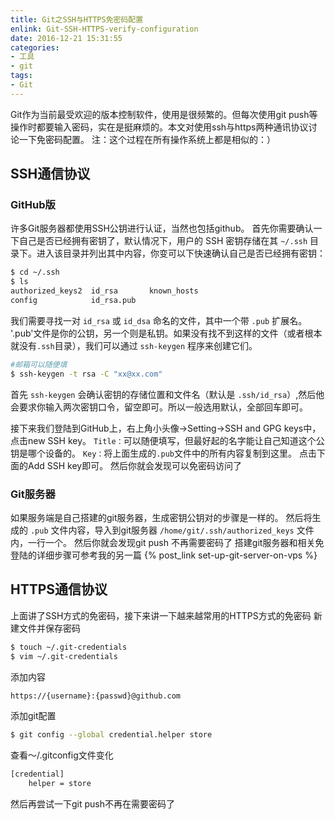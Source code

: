 ```yaml
---
title: Git之SSH与HTTPS免密码配置
enlink: Git-SSH-HTTPS-verify-configuration
date: 2016-12-21 15:31:55
categories:
- 工具
- git
tags:
- Git
---
```

Git作为当前最受欢迎的版本控制软件，使用是很频繁的。但每次使用git push等操作时都要输入密码，实在是挺麻烦的。本文对使用ssh与https两种通讯协议讨论一下免密码配置。
注：这个过程在所有操作系统上都是相似的：）
<!--more -->
## SSH通信协议
### GitHub版
许多Git服务器都使用SSH公钥进行认证，当然也包括github。
首先你需要确认一下自己是否已经拥有密钥了，默认情况下，用户的 SSH 密钥存储在其 `~/.ssh` 目录下。进入该目录并列出其中内容，你变可以下快速确认自己是否已经拥有密钥：
```bash
$ cd ~/.ssh
$ ls
authorized_keys2  id_rsa       known_hosts
config            id_rsa.pub
```
我们需要寻找一对 `id_rsa` 或 `id_dsa` 命名的文件，其中一个带 `.pub` 扩展名。 '.pub'文件是你的公钥，另一个则是私钥。如果没有找不到这样的文件（或者根本就没有`.ssh`目录），我们可以通过 `ssh-keygen` 程序来创建它们。
```bash
#邮箱可以随便填
$ ssh-keygen -t rsa -C "xx@xx.com"
```
首先 `ssh-keygen` 会确认密钥的存储位置和文件名（默认是 `.ssh/id_rsa`）,然后他会要求你输入两次密钥口令，留空即可。所以一般选用默认，全部回车即可。

接下来我们登陆到GitHub上，右上角小头像->Setting->SSH and GPG keys中，点击new SSH key。
`Title：`可以随便填写，但最好起的名字能让自己知道这个公钥是哪个设备的。
`Key：`将上面生成的`.pub`文件中的所有内容复制到这里。
点击下面的Add SSH key即可。
然后你就会发现可以免密码访问了
### Git服务器
如果服务端是自己搭建的git服务器，生成密钥公钥对的步骤是一样的。
然后将生成的 `.pub` 文件内容，导入到git服务器 `/home/git/.ssh/authorized_keys` 文件内，一行一个。
然后你就会发现git push 不再需要密码了
搭建git服务器和相关免登陆的详细步骤可参考我的另一篇 {% post_link set-up-git-server-on-vps %}

## HTTPS通信协议
上面讲了SSH方式的免密码，接下来讲一下越来越常用的HTTPS方式的免密码
新建文件并保存密码
```bash
$ touch ~/.git-credentials
$ vim ~/.git-credentials
```
添加内容
```bash
https://{username}:{passwd}@github.com
```
添加git配置
```bash
$ git config --global credential.helper store
```
查看～/.gitconfig文件变化
```xml
[credential]
    helper = store
```
然后再尝试一下git push不再在需要密码了
